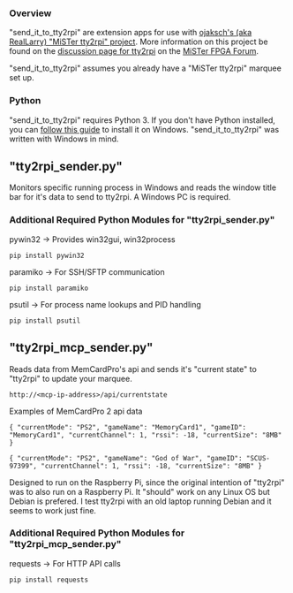 ### Overview
"send_it_to_tty2rpi" are extension apps for use with [ojaksch's (aka RealLarry) "MiSTer tty2rpi" project](https://github.com/ojaksch/MiSTer_tty2rpi).  More information on this project be found on the [discussion page for tty2rpi](https://misterfpga.org/viewtopic.php?t=5437) on the [MiSTer FPGA Forum](https://misterfpga.org).

"send_it_to_tty2rpi" assumes you already have a "MiSTer tty2rpi" marquee set up.

### Python
"send_it_to_tty2rpi" requires Python 3.  If you don't have Python installed, you can [follow this guide](https://www.geeksforgeeks.org/python/how-to-install-python-on-windows/) to install it on Windows.  "send_it_to_tty2rpi" was written with Windows in mind.  

## "tty2rpi_sender.py"
Monitors specific running process in Windows and reads the window title bar for it's data to send to tty2rpi.  A Windows PC is required.

### Additional Required Python Modules for "tty2rpi_sender.py"

pywin32 → Provides win32gui, win32process
```
pip install pywin32
```
paramiko → For SSH/SFTP communication

```
pip install paramiko
```
psutil → For process name lookups and PID handling

```
pip install psutil
```
## "tty2rpi_mcp_sender.py"

Reads data from  MemCardPro's api and sends it's "current state" to "tty2rpi" to update your marquee.
```
http://<mcp-ip-address>/api/currentstate
```
Examples of MemCardPro 2 api data
```
{ "currentMode": "PS2", "gameName": "MemoryCard1", "gameID": "MemoryCard1", "currentChannel": 1, "rssi": -18, "currentSize": "8MB" }
```
```
{ "currentMode": "PS2", "gameName": "God of War", "gameID": "SCUS-97399", "currentChannel": 1, "rssi": -18, "currentSize": "8MB" }
```

Designed to run on the Raspberry Pi, since the original intention of "tty2rpi" was to also run on a Raspberry Pi.  It "should" work on any Linux OS but Debian is prefered.  I test tty2rpi with an old laptop running Debian and it seems to work just fine.

### Additional Required Python Modules for "tty2rpi_mcp_sender.py"

requests → For HTTP API calls
```
pip install requests
```

